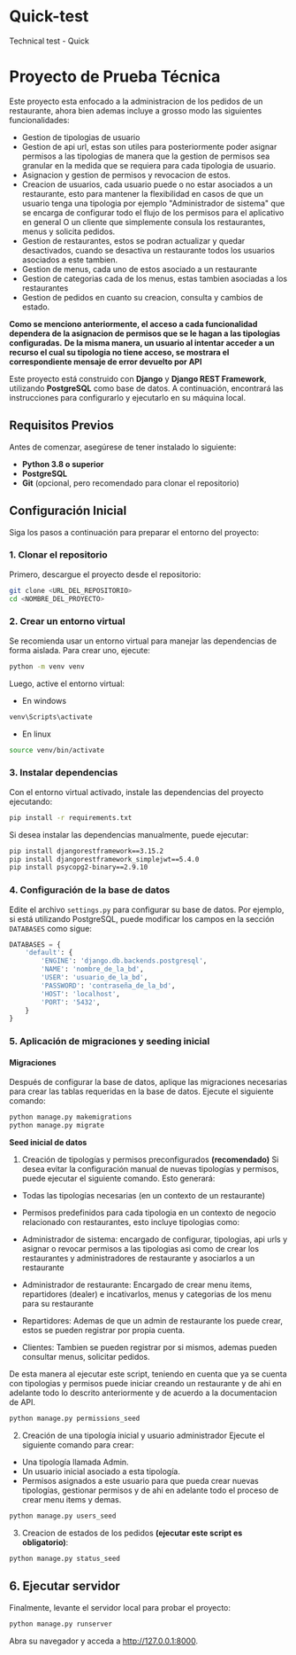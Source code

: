 # Quick-test
Technical test - Quick

# Proyecto de Prueba Técnica

Este proyecto esta enfocado a la administracion de los pedidos de un restaurante, ahora bien ademas incluye 
a grosso modo las siguientes funcionalidades:

- Gestion de tipologias de usuario
- Gestion de api url, estas son utiles para posteriormente poder asignar permisos a las tipologias de manera que la gestion de permisos sea granular en la medida que se requiera para cada tipologia de usuario.
- Asignacion y gestion de permisos y revocacion de estos.
- Creacion de usuarios, cada usuario puede o no estar asociados a un restaurante, esto para mantener la flexibilidad en casos de que un usuario tenga una tipologia por ejemplo "Administrador de sistema" que se encarga de configurar todo el flujo de los permisos para el aplicativo en general O un cliente que simplemente consula los restaurantes, menus y solicita pedidos.
- Gestion de restaurantes, estos se podran actualizar y quedar desactivados, cuando se desactiva un restaurante todos los usuarios asociados a este tambien.
- Gestion de menus, cada uno de estos asociado a un restaurante
- Gestion de categorias cada de los menus, estas tambien asociadas a los restaurantes 
- Gestion de pedidos en cuanto su creacion, consulta y cambios de estado.

**Como se menciono anteriormente, el acceso a cada funcionalidad dependera de la asignacion de permisos que se le hagan a las tipologias configuradas.**
**De la misma manera, un usuario al intentar acceder a un recurso el cual su tipologia no tiene acceso, se mostrara el correspondiente mensaje de error devuelto por API** 

Este proyecto está construido con **Django** y **Django REST Framework**, utilizando **PostgreSQL** como base de datos. A continuación, encontrará las instrucciones para configurarlo y ejecutarlo en su máquina local.

## Requisitos Previos

Antes de comenzar, asegúrese de tener instalado lo siguiente:

- **Python 3.8 o superior**
- **PostgreSQL**
- **Git** (opcional, pero recomendado para clonar el repositorio)

## Configuración Inicial

Siga los pasos a continuación para preparar el entorno del proyecto:

### 1. Clonar el repositorio

Primero, descargue el proyecto desde el repositorio:

```bash
git clone <URL_DEL_REPOSITORIO>
cd <NOMBRE_DEL_PROYECTO>
```

### 2. Crear un entorno virtual

Se recomienda usar un entorno virtual para manejar las dependencias de forma aislada. Para crear uno, ejecute:

```bash
python -m venv venv
```

Luego, active el entorno virtual:

- En windows

```bash
venv\Scripts\activate
```

- En linux

```bash
source venv/bin/activate
```   

### 3. Instalar dependencias

Con el entorno virtual activado, instale las dependencias del proyecto ejecutando:

```bash
pip install -r requirements.txt
```
Si desea instalar las dependencias manualmente, puede ejecutar:

```bash
pip install djangorestframework==3.15.2
pip install djangorestframework_simplejwt==5.4.0
pip install psycopg2-binary==2.9.10
```
### 4. Configuración de la base de datos

Edite el archivo `settings.py` para configurar su base de datos. Por ejemplo, si está utilizando PostgreSQL, puede modificar los campos en la sección `DATABASES` como sigue:

```python
DATABASES = {
    'default': {
        'ENGINE': 'django.db.backends.postgresql',
        'NAME': 'nombre_de_la_bd',
        'USER': 'usuario_de_la_bd',
        'PASSWORD': 'contraseña_de_la_bd',
        'HOST': 'localhost',
        'PORT': '5432',       
    }
}
```

### 5. Aplicación de migraciones y seeding inicial

#### Migraciones
Después de configurar la base de datos, aplique las migraciones necesarias para crear las tablas requeridas en la base de datos. Ejecute el siguiente comando:

```bash
python manage.py makemigrations
python manage.py migrate
```
**Seed inicial de datos**
1. Creación de tipologías y permisos preconfigurados **(recomendado)**
Si desea evitar la configuración manual de nuevas tipologías y permisos, puede ejecutar el siguiente comando. Esto generará:

- Todas las tipologías necesarias (en un contexto de un restaurante)
- Permisos predefinidos para cada tipologia en un contexto de negocio relacionado con restaurantes, esto incluye tipologias como:

- Administrador de sistema: encargado de configurar, tipologias, api urls y asignar o revocar permisos a las tipologias asi como de crear los restaurantes y administradores de restaurante y asociarlos a un restaurante
- Administrador de restaurante: Encargado de crear menu items, repartidores (dealer) e incativarlos, menus y categorias de los menu para su restaurante
- Repartidores: Ademas de que un admin de restaurante los puede crear, estos se pueden registrar por propia cuenta.
- Clientes: Tambien se pueden registrar por si mismos, ademas pueden consultar menus, solicitar pedidos. 

De esta manera al ejecutar este script, teniendo en cuenta que ya se cuenta con tipologias y permisos puede iniciar creando un restaurante y de ahi en adelante todo lo descrito anteriormente y de acuerdo a la documentacion de API.

```bash
python manage.py permissions_seed
```

2. Creación de una tipología inicial y usuario administrador
Ejecute el siguiente comando para crear:

- Una tipología llamada Admin.
- Un usuario inicial asociado a esta tipología.
- Permisos asignados a este usuario para que pueda crear nuevas tipologías, gestionar permisos y de ahi en adelante todo el proceso de crear menu items y demas.

```bash
python manage.py users_seed
```
3. Creacion de estados de los pedidos **(ejecutar este script es obligatorio)**:

```bash
python manage.py status_seed
```

## 6. Ejecutar servidor

Finalmente, levante el servidor local para probar el proyecto:

```bash
python manage.py runserver
```
Abra su navegador y acceda a http://127.0.0.1:8000.
